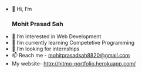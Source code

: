 
- 👋 Hi, I’m <h3>Mohit Prasad Sah</h3>
- 👀 I’m interested in Web Development 
- 🌱 I’m currently learning Competetive Programming
- 💞️ I’m looking for internships
- 📫 Reach me - mohitprasadsah8820@gmail.com
- My website- http://hitmo-portfolio.herokuapp.com/

<!---
Mohit8820/Mohit8820 is a ✨ special ✨ repository because its `README.md` (this file) appears on your GitHub profile.
You can click the Preview link to take a look at your changes.
--->
